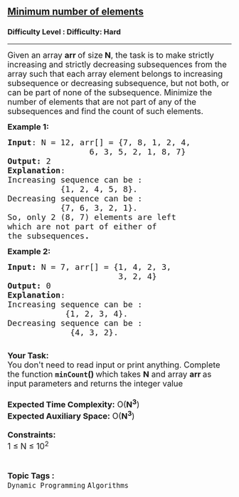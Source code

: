 <h2><a href="https://www.geeksforgeeks.org/problems/minimum-number-of-elements-which-are-not-part-of-increasing-or-decreasing-subsequence2617/1?page=5&difficulty=Hard&status=unsolved&sortBy=accuracy">Minimum number of elements</a></h2><h3>Difficulty Level : Difficulty: Hard</h3><hr><div class="problems_problem_content__Xm_eO"><p><span style="font-size:18px">Given an array <strong>arr </strong>of size<strong> N</strong>, the task is to make strictly increasing and strictly decreasing subsequences from the array such that each array element belongs to increasing subsequence or decreasing subsequence, but not both, or can be part of none of the subsequence. Minimize the number of elements that are not part of any of the subsequences and find the count of such elements.</span></p>

<p><span style="font-size:18px"><strong>Example 1:</strong></span></p>

<pre><span style="font-size:18px"><strong>Input</strong>: N = 12, arr[] = {7, 8, 1, 2, 4,
                 6, 3, 5, 2, 1, 8, 7}
<strong>Output:</strong> 2
<strong>Explanation</strong>: </span>
<span style="font-size:18px">Increasing sequence can be :
           {1, 2, 4, 5, 8}.
Decreasing sequence can be :
           {7, 6, 3, 2, 1}.
So, only 2 (8, 7) elements are left 
which are not part of either of 
the subsequences<strong>.</strong></span></pre>

<div><span style="font-size:18px"><strong>Example 2:</strong></span></div>

<pre><span style="font-size:18px"><strong>Input: </strong>N = 7, arr[] = {1, 4, 2, 3, 
                       3, 2, 4}
<strong>Output: </strong>0
<strong>Explanation</strong>: 
Increasing sequence can be :
            {1, 2, 3, 4}. 
Decreasing sequence can be :
             {4, 3, 2}.</span></pre>

<p><br>
<span style="font-size:18px"><strong>Your Task:&nbsp;&nbsp;</strong><br>
You don't need to read input or print anything. Complete the function <strong><code>minCount</code>()&nbsp;</strong>which takes <strong>N</strong> and array <strong>arr </strong>as input parameters and returns the integer value<br>
<br>
<strong>Expected Time Complexity:</strong> O(<strong>N<sup>3</sup></strong>)<br>
<strong>Expected Auxiliary Space:</strong> O(<strong>N<sup>3</sup></strong>)<br>
<br>
<strong>Constraints:</strong><br>
1 ≤ N ≤ 10<sup>2</sup></span></p>
</div><br><p><span style=font-size:18px><strong>Topic Tags : </strong><br><code>Dynamic Programming</code>&nbsp;<code>Algorithms</code>&nbsp;